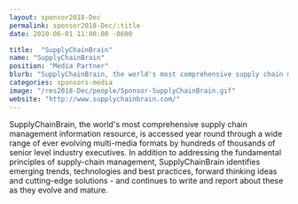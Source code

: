 ```yaml
---
layout: sponsor2018-Dec
permalink: sponsor2018-Dec/:title
date: 2010-06-01 11:00:00 -0600

title:  "SupplyChainBrain"
name: "SupplyChainBrain"
position: "Media Partner"
blurb: "SupplyChainBrain, the world's most comprehensive supply chain management information resource, is accessed year round through a wide range of ever evolving multi-media formats by hundreds of thousands of senior level industry executives."
categories: sponsors-media
image: "/res2018-Dec/people/Sponsor-SupplyChainBrain.gif"
website: "http://www.supplychainbrain.com/"
---
```


SupplyChainBrain, the world's most comprehensive supply chain management information resource, is accessed year round through a wide range of ever evolving multi-media formats by hundreds of thousands of senior level industry executives. In addition to addressing the fundamental principles of supply-chain management, SupplyChainBrain identifies emerging trends, technologies and best practices, forward thinking ideas and cutting-edge solutions - and continues to write and report about these as they evolve and mature.